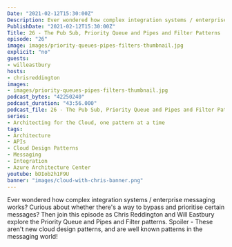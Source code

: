 ```yaml
---
Date: "2021-02-12T15:30:00Z"
Description: Ever wondered how complex integration systems / enterprise messaging works? Curious about whether there's a way to bypass and prioritise certain messages? Then join this episode as Chris Reddington and Will Eastbury explore the Priority Queue and Pipes and Filter patterns. Spoiler - These aren't new cloud design patterns, and are well known patterns in the messaging world!
PublishDate: "2021-02-12T15:30:00Z"
Title: 26 - The Pub Sub, Priority Queue and Pipes and Filter Patterns
episode: "26"
image: images/priority-queues-pipes-filters-thumbnail.jpg
explicit: "no"
guests:
- willeastbury
hosts:
- chrisreddington
images:
- images/priority-queues-pipes-filters-thumbnail.jpg
podcast_bytes: "42250240"
podcast_duration: "43:56.000"
podcast_file: 26 - The Pub Sub, Priority Queue and Pipes and Filter Patterns.mp3
series:
- Architecting for the Cloud, one pattern at a time
tags:
- Architecture
- APIs
- Cloud Design Patterns
- Messaging
- Integration
- Azure Architecture Center
youtube: bDIob2h1F9U
banner: "images/cloud-with-chris-banner.png"
---
```

Ever wondered how complex integration systems / enterprise messaging works? Curious about whether there's a way to bypass and prioritise certain messages? Then join this episode as Chris Reddington and Will Eastbury explore the Priority Queue and Pipes and Filter patterns. Spoiler - These aren't new cloud design patterns, and are well known patterns in the messaging world!